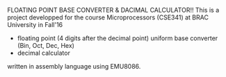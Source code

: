 FLOATING POINT BASE CONVERTER & DACIMAL CALCULATOR!!
This is a project developped for the course Microprocessors (CSE341) at BRAC University in Fall'16


* floating point (4 digits after the decimal point) uniform base converter (Bin, Oct, Dec, Hex) 
* decimal calculator

written in assembly language using EMU8086.

